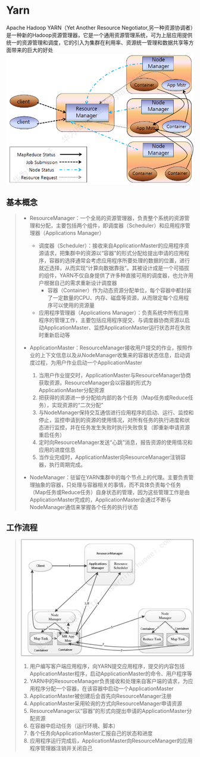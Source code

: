 # Yarn
Apache Hadoop YARN（Yet Another Resource Negotiator,另一种资源协调者）是一种新的Hadoop资源管理器，它是一个通用资源管理系统，可为上层应用提供统一的资源管理和调度，它的引入为集群在利用率、资源统一管理和数据共享等方面带来的巨大的好处
![avatar](Yarn.jpg)

## 基本概念 
> * ResourceManager：一个全局的资源管理器，负责整个系统的资源管理和分配，主要包括两个组件，即调度器（Scheduler）和应用程序管理器（Applications Manager）
>     * 调度器（Scheduler）：接收来自ApplicationMaster的应用程序资源请求，把集群中的资源以“容器”的形式分配给提出申请的应用程序，容器的选择通常会考虑应用程序所要处理的数据的位置，进行就近选择，从而实现“计算向数据靠拢”。其被设计成是一个可插拔的组件，YARN不仅自身提供了许多种直接可用的调度器，也允许用户根据自己的需求重新设计调度器
>         * 容器（Container）作为动态资源分配单位，每个容器中都封装了一定数量的CPU、内存、磁盘等资源，从而限定每个应用程序可以使用的资源量
>     * 应用程序管理器（Applications Manager）：负责系统中所有应用程序的管理工作，主要包括应用程序提交、与调度器协商资源以启动ApplicationMaster、监控ApplicationMaster运行状态并在失败时重新启动等
>
> * ApplicationMaster：ResourceManager接收用户提交的作业，按照作业的上下文信息以及从NodeManager收集来的容器状态信息，启动调度过程，为用户作业启动一个ApplicationMaster
>     1. 当用户作业提交时，ApplicationMaster与ResourceManager协商获取资源，ResourceManager会以容器的形式为ApplicationMaster分配资源
>     2. 把获得的资源进一步分配给内部的各个任务（Map任务或Reduce任务），实现资源的“二次分配”
>     3. 与NodeManager保持交互通信进行应用程序的启动、运行、监控和停止，监控申请到的资源的使用情况，对所有任务的执行进度和状态进行监控，并在任务发生失败时执行失败恢复（即重新申请资源重启任务）
>     4. 定时向ResourceManager发送“心跳”消息，报告资源的使用情况和应用的进度信息
>     5. 当作业完成时，ApplicationMaster向ResourceManager注销容器，执行周期完成。
>
> * NodeManager：驻留在YARN集群中的每个节点上的代理。主要负责管理抽象的容器，只处理与容器相关的事情，而不具体负责每个任务（Map任务或Reduce任务）自身状态的管理，因为这些管理工作是由ApplicationMaster完成的，ApplicationMaster会通过不断与NodeManager通信来掌握各个任务的执行状态 

## 工作流程
> ![avatar](yarn-workflow.jpg)
> 1. 用户编写客户端应用程序，向YARN提交应用程序，提交的内容包括ApplicationMaster程序，启动ApplicationMaster的命令、用户程序等
> 2. YARN中的ResourceManager负责接收和处理来自客户端的请求，为应用程序分配一个容器，在该容器中启动一个ApplicationMaster
> 3. ApplicationMaster被创建后会首先向ResourceManager注册
> 4. ApplicationMaster采用轮询的方式向ResourceManager申请资源
> 5. ResourceManager以“容器”的形式向提出申请的ApplicationMaster分配资源
> 6. 在容器中启动任务（运行环境、脚本）
> 7. 各个任务向ApplicationMaster汇报自己的状态和进度
> 8. 应用程序运行完成后，ApplicationMaster向ResourceManager的应用程序管理器注销并关闭自己